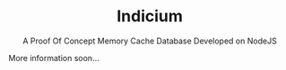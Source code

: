 <div align="center">

# Indicium

A Proof Of Concept Memory Cache Database Developed on NodeJS

</div>

More information soon...
